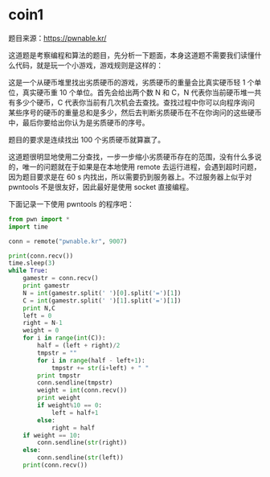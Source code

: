 # coin1

题目来源：https://pwnable.kr/

这道题是考察编程和算法的题目，先分析一下题面，本身这道题不需要我们读懂什么代码，就是玩一个小游戏，游戏规则是这样的：

这是一个从硬币堆里找出劣质硬币的游戏，劣质硬币的重量会比真实硬币轻 1 个单位，真实硬币重 10 个单位。首先会给出两个数 N 和 C，N 代表你当前硬币堆一共有多少个硬币，C 代表你当前有几次机会去查找。查找过程中你可以向程序询问某些序号的硬币的重量总和是多少，然后去判断劣质硬币在不在你询问的这些硬币中，最后你要给出你认为是劣质硬币的序号。

题目的要求是连续找出 100 个劣质硬币就算赢了。

这道题很明显地使用二分查找，一步一步缩小劣质硬币存在的范围，没有什么多说的，唯一的问题就在于如果是在本地使用 remote 去运行进程，会遇到超时问题，因为题目要求是在 60 s 内找出，所以需要扔到服务器上。不过服务器上似乎对 pwntools 不是很友好，因此最好是使用 socket 直接编程。

下面记录一下使用 pwntools 的程序吧：

```python
from pwn import *
import time

conn = remote("pwnable.kr", 9007)

print(conn.recv())
time.sleep(3)
while True:
    gamestr = conn.recv()
    print gamestr
    N = int(gamestr.split(' ')[0].split('=')[1])
    C = int(gamestr.split(' ')[1].split('=')[1])
    print N,C
    left = 0
    right = N-1
    weight = 0
    for i in range(int(C)):
        half = (left + right)/2
        tmpstr = ""
        for i in range(half - left+1):
            tmpstr += str(i+left) + " "
        print tmpstr
        conn.sendline(tmpstr)
        weight = int(conn.recv())
        print weight
        if weight%10 == 0:
            left = half+1
        else:
            right = half
    if weight == 10:
        conn.sendline(str(right))
    else:
        conn.sendline(str(left))
    print(conn.recv())
```


